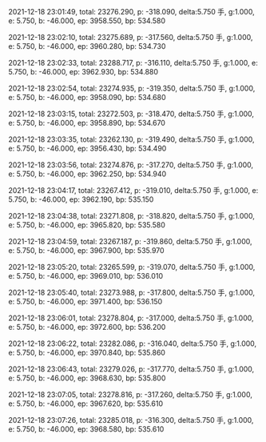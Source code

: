 2021-12-18 23:01:49, total: 23276.290, p: -318.090, delta:5.750 手, g:1.000, e: 5.750, b: -46.000, ep: 3958.550, bp: 534.580

2021-12-18 23:02:10, total: 23275.689, p: -317.560, delta:5.750 手, g:1.000, e: 5.750, b: -46.000, ep: 3960.280, bp: 534.730

2021-12-18 23:02:33, total: 23288.717, p: -316.110, delta:5.750 手, g:1.000, e: 5.750, b: -46.000, ep: 3962.930, bp: 534.880

2021-12-18 23:02:54, total: 23274.935, p: -319.350, delta:5.750 手, g:1.000, e: 5.750, b: -46.000, ep: 3958.090, bp: 534.680

2021-12-18 23:03:15, total: 23272.503, p: -318.470, delta:5.750 手, g:1.000, e: 5.750, b: -46.000, ep: 3958.890, bp: 534.670

2021-12-18 23:03:35, total: 23262.130, p: -319.490, delta:5.750 手, g:1.000, e: 5.750, b: -46.000, ep: 3956.430, bp: 534.490

2021-12-18 23:03:56, total: 23274.876, p: -317.270, delta:5.750 手, g:1.000, e: 5.750, b: -46.000, ep: 3962.250, bp: 534.940

2021-12-18 23:04:17, total: 23267.412, p: -319.010, delta:5.750 手, g:1.000, e: 5.750, b: -46.000, ep: 3962.190, bp: 535.150

2021-12-18 23:04:38, total: 23271.808, p: -318.820, delta:5.750 手, g:1.000, e: 5.750, b: -46.000, ep: 3965.820, bp: 535.580

2021-12-18 23:04:59, total: 23267.187, p: -319.860, delta:5.750 手, g:1.000, e: 5.750, b: -46.000, ep: 3967.900, bp: 535.970

2021-12-18 23:05:20, total: 23265.599, p: -319.070, delta:5.750 手, g:1.000, e: 5.750, b: -46.000, ep: 3969.010, bp: 536.010

2021-12-18 23:05:40, total: 23273.988, p: -317.800, delta:5.750 手, g:1.000, e: 5.750, b: -46.000, ep: 3971.400, bp: 536.150

2021-12-18 23:06:01, total: 23278.804, p: -317.000, delta:5.750 手, g:1.000, e: 5.750, b: -46.000, ep: 3972.600, bp: 536.200

2021-12-18 23:06:22, total: 23282.086, p: -316.040, delta:5.750 手, g:1.000, e: 5.750, b: -46.000, ep: 3970.840, bp: 535.860

2021-12-18 23:06:43, total: 23279.026, p: -317.770, delta:5.750 手, g:1.000, e: 5.750, b: -46.000, ep: 3968.630, bp: 535.800

2021-12-18 23:07:05, total: 23278.816, p: -317.260, delta:5.750 手, g:1.000, e: 5.750, b: -46.000, ep: 3967.620, bp: 535.610

2021-12-18 23:07:26, total: 23285.018, p: -316.300, delta:5.750 手, g:1.000, e: 5.750, b: -46.000, ep: 3968.580, bp: 535.610